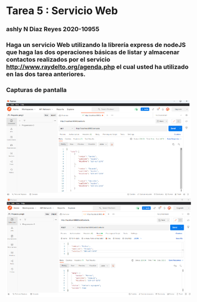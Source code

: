 # Tarea 5 : Servicio Web        

### ashly N Diaz Reyes 2020-10955

### Haga un servicio Web utilizando la librería express de nodeJS que haga las dos operaciones básicas de listar y almacenar contactos realizados por el servicio http://www.raydelto.org/agenda.php el cual usted ha utilizado en las dos tarea anteriores.

### Capturas de pantalla

![image](/Tarea5-ProgWeb-master/img/contacto1.png)
![image](/Tarea5-ProgWeb-master/img/conctaro2.png)
